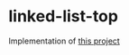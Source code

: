 # linked-list-top

Implementation of [this project](https://www.theodinproject.com/lessons/javascript-linked-lists)
